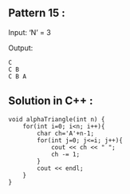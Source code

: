 ## Pattern 15 :

Input: ‘N’ = 3

Output: 

    C
    C B 
    C B A

## Solution in C++ :


    void alphaTriangle(int n) {
        for(int i=0; i<n; i++){
            char ch='A'+n-1;
            for(int j=0; j<=i; j++){
                cout << ch << " ";
                ch -= 1;
            }
            cout << endl;
        }
    }